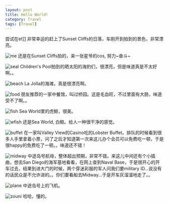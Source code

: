 ```yaml
---
layout: post
title: Hello World!
category: Travel
tags: [Travel]
---
```


尝试在et][1]
非常幸运的赶上了Sunset Cliffs的日落，车刚开到拍到的景色，非常漂亮。

![me][2]
还是在Sunset Cliffs拍的，来一张星爷的cos, 努力~奋斗~

![seal][3]
Children's Pool拍到的晒太阳的海豹们，很漂亮，但是味道真是不太好啊。。

![beach][4]
La Jolla的海滩，真是很漂亮啊。

![food][5]
朋友推荐的一家中餐馆，叫过桥园。这是毛血旺，不过里面有大肠，味道受不了啊。。

![fish][6]
Sea World里的虎鲸，很美。

![wfish][7]
还是Sea World, 白鲸。给人一种很干净的感觉。

![buffet][8]
在一家叫Valley View的Casino吃的Lobster Buffet。排队的时候看到很多人手里拿着小票，问了之后才知道第一次来这儿办个会员可以免费吃一顿，于是很happy的免费吃了一顿。。味道还不错！

![midway][9]
中途岛号航母，整体超出预期，非常不错。来这儿中间还有个小插曲，想去San Diego的海军基地看看，在网上查到Naval Base，于是很开心的开车过去，结果到进大门的时候，两个穿迷彩服的军人问我们要military ID...说没有的话民众是不允许进的。。你们要看船去Midway...于是开车灰溜溜地走了。。

![plane][10]
中途岛号上的飞机。

![zouni][11]
哈哈，懂的。

[1]: http://e.hiphotos.bdimg.com/album/s=1100;q=90/sign=3eafe13eeb50352ab56121096373c083/0824ab18972bd40731a63d7479899e510eb309d1.jpg
[2]: http://d.hiphotos.bdimg.com/album/s=740;q=90/sign=a89d1844fe039245a5b5e30bb7afd5ff/bf096b63f6246b6067605cfde9f81a4c500fa2c9.jpg
[3]: http://d.hiphotos.bdimg.com/album/s=740;q=90/sign=004d5cb8a38b87d65442a91b37335905/cf1b9d16fdfaaf51408f6f368e5494eef11f7acf.jpg
[4]: http://e.hiphotos.bdimg.com/album/s=1100;q=90/sign=1d694cb3324e251fe6f7e0f997b6f266/b3fb43166d224f4a7cf99d9a0bf790529922d1d3.jpg
[5]: http://a.hiphotos.bdimg.com/album/s=740;q=90/sign=c2ccbe810ed79123e4e096709d0f28bf/34fae6cd7b899e5107ffd49d40a7d933c9950dc1.jpg
[6]: http://d.hiphotos.bdimg.com/album/s=740;q=90/sign=9a1c47e94dc2d562f608d2e9d72ae1d2/42a98226cffc1e17a9a665b84890f603738de91a.jpg
[7]: http://c.hiphotos.bdimg.com/album/s=740;q=90/sign=668556a903e9390152028f3a4bd725da/aa64034f78f0f736b59fa2880855b319eac413d1.jpg
[8]: http://a.hiphotos.bdimg.com/album/s=740;q=90/sign=2661dcb12a381f309a198fad993a3d35/b58f8c5494eef01f8267f64ce2fe9925bd317dcc.jpg
[9]: http://c.hiphotos.bdimg.com/album/s=740;q=90/sign=194b6be8fa1986184547ed807ad65f4e/9a504fc2d56285354f8d3ca892ef76c6a6ef63ce.jpg
[10]: http://e.hiphotos.bdimg.com/album/s=740;q=90/sign=dc79ef22013b5bb5bad722fa06e8a404/d788d43f8794a4c2895309a20cf41bd5ac6e39c3.jpg
[11]: http://c.hiphotos.bdimg.com/album/s=1100;q=90/sign=836e4c64a344ad342abf8386e0923785/ac4bd11373f0820248e27fb649fbfbedaa641bc2.jpgithub上记录一些东西，把博客搬到这里。


